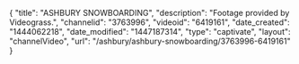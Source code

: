 {
    "title": "ASHBURY SNOWBOARDING",
    "description": "Footage provided by Videograss.",
    "channelid": "3763996",
    "videoid": "6419161",
    "date_created": "1444062218",
    "date_modified": "1447187314",
    "type": "captivate",
    "layout": "channelVideo",
    "url": "\/ashbury\/ashbury-snowboarding\/3763996-6419161"
}